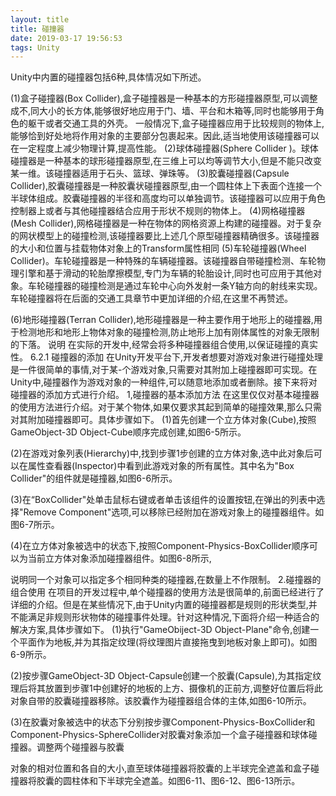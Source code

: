 ```yaml
---
layout: title
title: 碰撞器
date: 2019-03-17 19:56:53
tags: Unity
---
```

Unity中内置的碰撞器包括6种,具体情况如下所述。

<!--more-->
(1)盒子碰撞器(Box Collider),盒子碰撞器是一种基本的方形碰撞器原型,可以调整成不,同大小的长方体,能够很好地应用于门、墙、平台和木箱等,同时也能够用于角色的躯干或者交通工具的外壳。
一般情况下,盒子碰撞器应用于比较规则的物体上,能够恰到好处地将作用对象的主要部分包裹起来。因此,适当地使用该碰撞器可以在一定程度上减少物理计算,提高性能。
(2)球体碰撞器(Sphere Collider )。球体碰撞器是一种基本的球形碰撞器原型,在三维上可以均等调节大小,但是不能只改变某一维。该碰撞器适用于石头、篮球、弹珠等。
(3)胶囊碰撞器(Capsule Collider),胶囊碰撞器是一种胶囊状碰撞器原型,由一个圆柱体上下表面个连接一个半球体组成。胶囊碰撞器的半径和高度均可以单独调节。该碰撞器可以应用于角色控制器上或者与其他碰撞器结合应用于形状不规则的物体上。
(4)网格碰撞器(Mesh Collider),网格碰撞器是一种在物体的网格资源上构建的碰撞器。对于复杂的网状模型上的碰撞检测,该碰撞器要比上述几个原型碰撞器精确很多。该碰撞器的大小和位置与挂载物体对象上的Transform属性相同
(5)车轮碰撞器(Wheel Collider)。车轮碰撞器是一种特殊的车辆碰撞器。该碰撞器自带碰撞检测、车轮物理引擎和基于滑动的轮胎摩擦模型,专门为车辆的轮胎设计,同时也可应用于其他对象。车轮碰撞器的碰撞检测是通过车轮中心向外发射一条Y轴方向的射线来实现。
车轮碰撞器将在后面的交通工具章节中更加详细的介绍,在这里不再赞述。

(6)地形碰撞器(Terran Collider),地形碰撞器是一种主要作用于地形上的碰撞器,用于检测地形和地形上物体对象的碰撞检测,防止地形上加有刚体属性的对象无限制的下落。
说明
在实际的开发中,经常会将多种碰撞器组合使用,以保证碰撞的真实性。
6.2.1 碰撞器的添加
在Unity开发平台下,开发者想要对游戏对象进行碰撞处理是一件很简单的事情,对于某-个游戏对象,只需要对其附加上碰撞器即可实现。在Unity中,碰撞器作为游戏对象的一种组件,可以随意地添加或者删除。接下来将对碰撞器的添加方式进行介绍。
1,碰撞器的基本添加方法
在这里仅仅对基本碰撞器的使用方法进行介绍。对于某个物体,如果仅要求其起到简单的碰撞效果,那么只需对其附加碰撞器即可。具体步骤如下。
(1)首先创建一个立方体对象(Cube),按照GameObject-3D Object-Cube顺序完成创建,如图6-5所示。

(2)在游戏对象列表(Hierarchy)中,找到步骤1步创建的立方体对象,选中此对象后可以在属性查看器(Inspector)中看到此游戏对象的所有属性。其中名为"Box Collider"的组件就是碰撞器,如图6-6所示。

(3)在“BoxCollider"处单击鼠标右键或者单击该组件的设置按钮,在弹出的列表中选择"Remove Component"选项,可以移除已经附加在游戏对象上的碰撞器组件。如图6-7所示。

(4)在立方体对象被选中的状态下,按照Component-Physics-BoxCollider顺序可以为当前立方体对象添加碰撞器组件。如图6-8所示,


说明同一个对象可以指定多个相同种类的碰撞器,在数量上不作限制。
2.碰撞器的组合使用
在项目的开发过程中,单个碰撞器的使用方法是很简单的,前面已经进行了详细的介绍。但是在某些情况下,由于Unity内置的碰撞器都是规则的形状类型,并不能满足非规则形状物体的碰撞事件处理。针对这种情况,下面将介绍一种适合的解决方案,具体步骤如下。
(1)执行"GameObiject-3D Object-Plane"命令,创建一个平面作为地板,并为其指定纹理(将纹理图片直接拖曳到地板对象上即可)。如图6-9所示。

(2)按步骤GameObject-3D Object-Capsule创建一个胶囊(Capsule),为其指定纹理后将其放置到步骤1中创建好的地板的上方、摄像机的正前方,调整好位置后将此对象自带的胶囊碰撞器移除。该胶囊作为碰撞器组合体的主体,如图6-10所示。

(3)在胶囊对象被选中的状态下分别按步骤Component-Physics-BoxCollider和Component-Physics-SphereCollider对胶囊对象添加一个盒子碰撞器和球体碰撞器。调整两个碰撞器与胶囊

对象的相对位置和各自的大小,直至球体碰撞器将胶囊的上半球完全遮盖和盒子碰撞器将胶囊的圆柱体和下半球完全遮盖。如图6-11、图6-12、图6-13所示。

